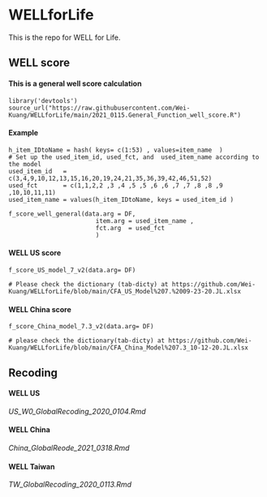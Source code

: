 # WELLforLife
This is  the repo for WELL for Life.




## WELL score
#### This is a general well score calculation
```
library('devtools')
source_url("https://raw.githubusercontent.com/Wei-Kuang/WELLforLife/main/2021_0115.General_Function_well_score.R")
```
#### Example ####
```
h_item_IDtoName = hash( keys= c(1:53) , values=item_name  )
# Set up the used_item_id, used_fct, and  used_item_name according to the model
used_item_id   = c(3,4,9,10,12,13,15,16,20,19,24,21,35,36,39,42,46,51,52)
used_fct       = c(1,1,2,2 ,3 ,4 ,5 ,5 ,6 ,6 ,7 ,7 ,8 ,8 ,9 ,10,10,11,11)
used_item_name = values(h_item_IDtoName, keys = used_item_id )
 
f_score_well_general(data.arg = DF, 
                        item.arg = used_item_name , 
                        fct.arg  = used_fct
                        )
```


#### WELL US score ####
```
f_score_US_model_7_v2(data.arg= DF)

# Please check the dictionary (tab-dicty) at https://github.com/Wei-Kuang/WELLforLife/blob/main/CFA_US_Model%207.%2009-23-20.JL.xlsx
```


#### WELL China score ####
```
f_score_China_model_7.3_v2(data.arg= DF)

# please check the dictionary(tab-dicty) at https://github.com/Wei-Kuang/WELLforLife/blob/main/CFA_China_Model%207.3_10-12-20.JL.xlsx
```


## Recoding

#### WELL US
*US_W0_GlobalRecoding_2020_0104.Rmd*

#### WELL China
*China_GlobalReode_2021_0318.Rmd*

#### WELL Taiwan
*TW_GlobalRecoding_2020_0113.Rmd*
